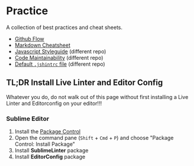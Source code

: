 # Practice

A collection of best practices and cheat sheets.

* [Github Flow](https://github.com/thanpolas/Practice/blob/master/Git-Flow.md)
* [Markdown Cheatsheet](https://github.com/thanpolas/Practice/blob/master/Markdown-Cheatsheet.md)
* [Javascript Styleguide](https://github.com/thanpolas/javascript#javascript-style-guide-) (different repo)
* [Code Maintainability](https://github.com/thanpolas/javascript/blob/master/maintainability.md) (different repo)
* [Default `.jshintrc` file](https://github.com/thanpolas/javascript/blob/master/maintainability.md) (different repo)

## TL;DR Install Live Linter and Editor Config

Whatever you do, do not walk out of this page without first installing a Live Linter and Editorconfig on your editor!!!

### Sublime Editor

1. Install the [Package Control](https://sublime.wbond.net/installation)
1. Open the command pane (`Shift` + `Cmd` + `P`) and choose "Package Control: Install Package"
1. Install **SublimeLinter** package
1. Install **EditorConfig** package
